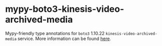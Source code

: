 # mypy-boto3-kinesis-video-archived-media

Mypy-friendly type annotations for `boto3` 1.10.22 `kinesis-video-archived-media` service.
More information can be found [here](https://github.com/vemel/mypy_boto3).